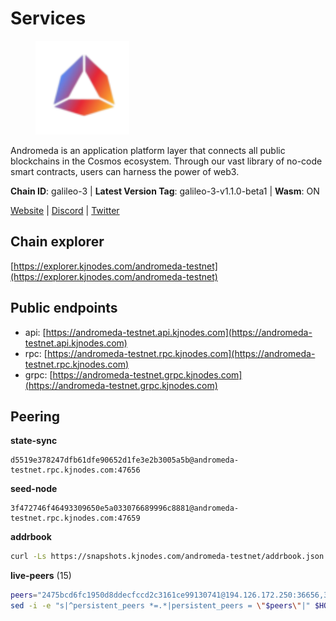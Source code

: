 # Services

<figure><img src="https://raw.githubusercontent.com/kj89/cosmos-images/main/logos/andromeda.png" width="150" alt=""><figcaption></figcaption></figure>

Andromeda is an application platform layer that connects all  public blockchains in the Cosmos ecosystem. Through our vast  library of no-code smart contracts, users can harness the power of web3.

**Chain ID**: galileo-3 | **Latest Version Tag**: galileo-3-v1.1.0-beta1 | **Wasm**: ON

[Website](https://www.andromedaprotocol.io) | [Discord](https://discord.gg/wzM3kSN3sE) | [Twitter](https://twitter.com/andromedaprot)




## Chain explorer
[https://explorer.kjnodes.com/andromeda-testnet](https://explorer.kjnodes.com/andromeda-testnet)

## Public endpoints

* api: [https://andromeda-testnet.api.kjnodes.com](https://andromeda-testnet.api.kjnodes.com)
* rpc: [https://andromeda-testnet.rpc.kjnodes.com](https://andromeda-testnet.rpc.kjnodes.com)
* grpc: [https://andromeda-testnet.grpc.kjnodes.com](https://andromeda-testnet.grpc.kjnodes.com)

## Peering

**state-sync**

```text
d5519e378247dfb61dfe90652d1fe3e2b3005a5b@andromeda-testnet.rpc.kjnodes.com:47656
```

**seed-node**

```text
3f472746f46493309650e5a033076689996c8881@andromeda-testnet.rpc.kjnodes.com:47659
```

**addrbook**
```bash
curl -Ls https://snapshots.kjnodes.com/andromeda-testnet/addrbook.json > $HOME/.andromedad/config/addrbook.json
```

**live-peers** (15)
```bash
peers="2475bcd6fc1950d8ddecfccd2c3161ce99130741@194.126.172.250:36656,3b998a882d8d9bcb2869eef988af86254e0e9602@89.116.29.20:26656,a14e423bd01f55bdc29c2eeac99aaa0398e94228@45.14.194.212:26656,d5519e378247dfb61dfe90652d1fe3e2b3005a5b@65.109.68.190:47656,50ce639d8889108b488f0aa802468bc13d4873a4@75.119.159.195:26656,03603fb96ded3aabe7451efad31fb8d0c523a0ee@146.19.75.97:26656,19f9022eb4d36164288deec5b0badc1ba2e9a1af@89.163.164.110:26656,093a6c911937d6d870780003c2b0a39c050d9d85@194.31.109.199:26656,704e605f9bd65912d8c65a58f955601c31188548@65.21.203.204:19656,7ac17e470c16814be55aa02a1611b23a3fba3097@75.119.141.16:26656,69e89a5169fef99ed1b72dadd4f5c7b801616c88@142.132.209.236:21256,ea0c590882f4fa490a4563e364d341e078ad138e@94.131.105.228:26656,443a51f595c9ca16273ca6146db1375e4223a91f@172.93.110.154:26656,99cebda3a65a35b9a6a8bef774c8b92c1e548aa5@65.108.226.26:36656,bb81a52f86a5332e447373796f8a0b99f195816d@5.78.67.243:26656"
sed -i -e "s|^persistent_peers *=.*|persistent_peers = \"$peers\"|" $HOME/.andromedad/config/config.toml
```
